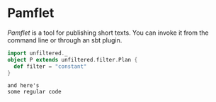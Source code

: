 Pamflet
=======

*Pamflet* is a tool for publishing short texts. You can invoke it from
the command line or through an sbt plugin.

```scala
import unfiltered._
object P extends unfiltered.filter.Plan {
  def filter = "constant"
}
```
    and here's
    some regular code
